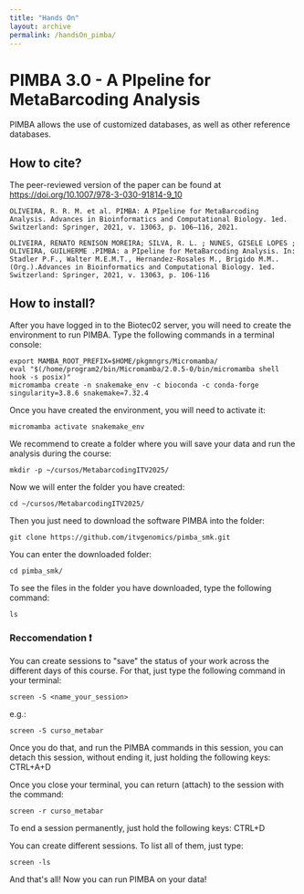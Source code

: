 ```yaml
---
title: "Hands On"
layout: archive
permalink: /handsOn_pimba/
---  
```


# PIMBA 3.0 - A PIpeline for MetaBarcoding Analysis
PIMBA allows the use of customized databases, as well as other reference databases.

## How to cite?
The peer-reviewed version of the paper can be found at https://doi.org/10.1007/978-3-030-91814-9_10

```console  
OLIVEIRA, R. R. M. et al. PIMBA: A PIpeline for MetaBarcoding Analysis. Advances in Bioinformatics and Computational Biology. 1ed. Switzerland: Springer, 2021, v. 13063, p. 106–116, 2021.
```

```console  
OLIVEIRA, RENATO RENISON MOREIRA; SILVA, R. L. ; NUNES, GISELE LOPES ; OLIVEIRA, GUILHERME .PIMBA: a PIpeline for MetaBarcoding Analysis. In: Stadler P.F., Walter M.E.M.T., Hernandez-Rosales M., Brigido M.M.. (Org.).Advances in Bioinformatics and Computational Biology. 1ed. Switzerland: Springer, 2021, v. 13063, p. 106-116
```

## How to install?
After you have logged in to the Biotec02 server, you will need to create the environment to run PIMBA. Type the following commands in a terminal console:

```console  
export MAMBA_ROOT_PREFIX=$HOME/pkgmngrs/Micromamba/
eval "$(/home/program2/bin/Micromamba/2.0.5-0/bin/micromamba shell hook -s posix)"
micromamba create -n snakemake_env -c bioconda -c conda-forge singularity=3.8.6 snakemake=7.32.4
```

Once you have created the environment, you will need to activate it:

```console  
micromamba activate snakemake_env
```

We recommend to create a folder where you will save your data and run the analysis during the course:
```console  
mkdir -p ~/cursos/MetabarcodingITV2025/
```

Now we will enter the folder you have created:
```console  
cd ~/cursos/MetabarcodingITV2025/
```

Then you just need to download the software PIMBA into the folder:
```console  
git clone https://github.com/itvgenomics/pimba_smk.git
```

You can enter the downloaded folder:
```console  
cd pimba_smk/
```

To see the files in the folder you have downloaded, type the following command:
```console  
ls
```

### Reccomendation ❗
You can create sessions to "save" the status of your work across the different days of this course. For that, just type the following command in your terminal:
```console
screen -S <name_your_session>
```

e.g.: 
```console
screen -S curso_metabar
```

Once you do that, and run the PIMBA commands in this session, you can detach this session, without ending it, just holding the following keys:
CTRL+A+D

Once you close your terminal, you can return (attach) to the session with the command:
```console
screen -r curso_metabar
```

To end a session permanently, just hold the following keys:
CTRL+D

You can create different sessions. To list all of them, just type:
```console
screen -ls
```



And that's all! Now you can run PIMBA on your data!

